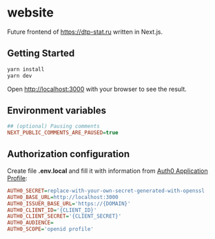 # website

Future frontend of https://dtp-stat.ru written in Next.js.

## Getting Started

```sh
yarn install
yarn dev
```

Open [http://localhost:3000](http://localhost:3000) with your browser to see the result.

## Environment variables

```ini
## (optional) Pausing comments
NEXT_PUBLIC_COMMENTS_ARE_PAUSED=true
```

## Authorization configuration

Create file **.env.local** and fill it with information from [Auth0 Application Profile](https://manage.auth0.com/dashboard):

```ini
AUTH0_SECRET=replace-with-your-own-secret-generated-with-openssl
AUTH0_BASE_URL=http://localhost:3000
AUTH0_ISSUER_BASE_URL='https://{DOMAIN}'
AUTH0_CLIENT_ID='{CLIENT_ID}'
AUTH0_CLIENT_SECRET='{CLIENT_SECRET}'
AUTH0_AUDIENCE=
AUTH0_SCOPE='openid profile'
```
